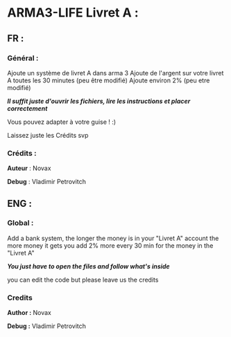 # ARMA3-LIFE Livret A :
## FR :
### Général :
Ajoute un système de livret A dans arma 3
Ajoute de l'argent sur votre livret A toutes les 30 minutes (peu être modifié)
Ajoute environ 2% (peu etre modifié)

***Il suffit juste d'ouvrir les fichiers, lire les instructions et placer correctement***

Vous pouvez adapter à votre guise ! :)

Laissez juste les Crédits svp


### Crédits :

**Auteur** : Novax

**Debug** : Vladimir Petrovitch

## ENG :
### Global :

Add a bank system, the longer the money is in your "Livret A" account the more money it gets you
add 2% more every 30 min for the money in the "Livret A"

***You just have to open the files and follow what's inside***

you can edit the code but please leave us the credits

### Credits
**Author :** Novax

**Debug :** Vladimir Petrovitch